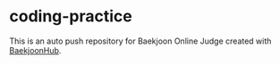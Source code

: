 # coding-practice
This is an auto push repository for Baekjoon Online Judge created with [BaekjoonHub](https://github.com/BaekjoonHub/BaekjoonHub).

